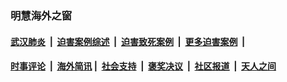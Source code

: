 
### 明慧海外之窗

####  [武汉肺炎](indexes/365.md?t=04081501) &nbsp;|&nbsp;  [迫害案例综述](indexes/328.md?t=04081501) &nbsp;|&nbsp; [迫害致死案例](indexes/277.md?t=04081501)  &nbsp;|&nbsp; [更多迫害案例](indexes/81.md?t=04081501)  &nbsp;|&nbsp; 
####  [时事评论](indexes/19.md?t=04081501) &nbsp;|&nbsp; [海外简讯](indexes/245.md?t=04081501)&nbsp;|&nbsp;  [社会支持](indexes/140.md?t=04081501) &nbsp;|&nbsp; [褒奖决议](indexes/282.md?t=04081501) &nbsp;|&nbsp; [社区报道](indexes/91.md?t=04081501)  &nbsp;|&nbsp; [天人之间](indexes/78.md?t=04081501) 

